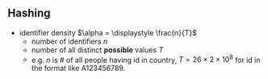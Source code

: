
## Hashing

- identifier density $\alpha = \displaystyle \frac{n}{T}$
	- number of identifiers $n$
	- number of all distinct **possible** values $T$
	- e.g. $n$ is # of all people having id in country, $T=26 \times 2 \times 10^{8}$ for id in the format like A123456789.